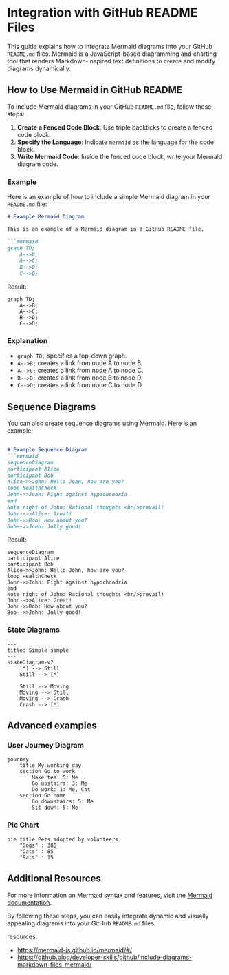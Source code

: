 # Integration with GitHub README Files

This guide explains how to integrate Mermaid diagrams into your GitHub `README.md` files. Mermaid is a JavaScript-based diagramming and charting tool that renders Markdown-inspired text definitions to create and modify diagrams dynamically.



## How to Use Mermaid in GitHub README

To include Mermaid diagrams in your GitHub `README.md` file, follow these steps:

1. **Create a Fenced Code Block**: Use triple backticks to create a fenced code block.
2. **Specify the Language**: Indicate `mermaid` as the language for the code block.
3. **Write Mermaid Code**: Inside the fenced code block, write your Mermaid diagram code.

### Example

Here is an example of how to include a simple Mermaid diagram in your `README.md` file:

```markdown
# Example Mermaid Diagram

This is an example of a Mermaid diagram in a GitHub README file.

```mermaid
graph TD;
    A-->B;
    A-->C;
    B-->D;
    C-->D;
```
 
Result:
```mermaid
graph TD;
    A-->B;
    A-->C;
    B-->D;
    C-->D;
```

### Explanation

- `graph TD;` specifies a top-down graph.
- `A-->B;` creates a link from node A to node B.
- `A-->C;` creates a link from node A to node C.
- `B-->D;` creates a link from node B to node D.
- `C-->D;` creates a link from node C to node D.

## Sequence Diagrams

You can also create sequence diagrams using Mermaid. Here is an example:

```markdown
    
# Example Sequence Diagram
```mermaid
sequenceDiagram
participant Alice
participant Bob
Alice->>John: Hello John, how are you?
loop HealthCheck
John->>John: Fight against hypochondria
end
Note right of John: Rational thoughts <br/>prevail!
John-->>Alice: Great!
John->>Bob: How about you?
Bob-->>John: Jolly good!

```
 

Result:
```mermaid
sequenceDiagram
participant Alice
participant Bob
Alice->>John: Hello John, how are you?
loop HealthCheck
John->>John: Fight against hypochondria
end
Note right of John: Rational thoughts <br/>prevail!
John-->>Alice: Great!
John->>Bob: How about you?
Bob-->>John: Jolly good!
```

### State Diagrams

```mermaid
---
title: Simple sample
---
stateDiagram-v2
    [*] --> Still
    Still --> [*]

    Still --> Moving
    Moving --> Still
    Moving --> Crash
    Crash --> [*]
```

## Advanced examples

### User Journey Diagram

```mermaid
journey
    title My working day
    section Go to work
        Make tea: 5: Me
        Go upstairs: 3: Me
        Do work: 1: Me, Cat
    section Go home
        Go downstairs: 5: Me
        Sit down: 5: Me
```

### Pie Chart

```mermaid
pie title Pets adopted by volunteers
    "Dogs" : 386
    "Cats" : 85
    "Rats" : 15
```
## Additional Resources

For more information on Mermaid syntax and features, visit the [Mermaid documentation](https://mermaid-js.github.io/mermaid/#/).

By following these steps, you can easily integrate dynamic and visually appealing diagrams into your GitHub `README.md` files.


resources:
- https://mermaid-js.github.io/mermaid/#/
- https://github.blog/developer-skills/github/include-diagrams-markdown-files-mermaid/
```
